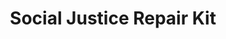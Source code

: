 ---
title: Social Justice Repair Kit
shortName: false
description: Helping to make youth movements welcoming for everyone.
tags: []
link: https://www.sojustrepairit.org/
---